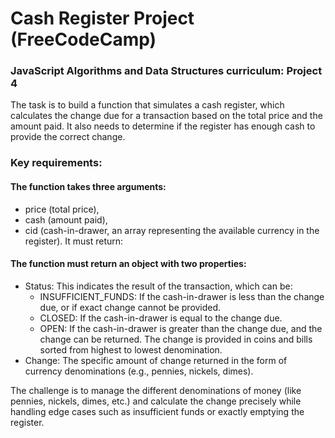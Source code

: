# Cash Register Project (FreeCodeCamp)

### JavaScript Algorithms and Data Structures curriculum: Project 4
The task is to build a function that simulates a cash register, which calculates the change due for a transaction based on the total price and the amount paid. It also needs to determine if the register has enough cash to provide the correct change. 

### Key requirements:

#### The function takes three arguments:

- price (total price),
- cash (amount paid),
- cid (cash-in-drawer, an array representing the available currency in the register).
It must return:

#### The function must return an object with two properties:

- Status: This indicates the result of the transaction, which can be:
  - INSUFFICIENT_FUNDS: If the cash-in-drawer is less than the change due, or if exact change cannot be provided.
  - CLOSED: If the cash-in-drawer is equal to the change due.
  - OPEN: If the cash-in-drawer is greater than the change due, and the change can be returned. The change is provided in coins and bills sorted from highest to lowest denomination.
- Change: The specific amount of change returned in the form of currency denominations (e.g., pennies, nickels, dimes).

The challenge is to manage the different denominations of money (like pennies, nickels, dimes, etc.) and calculate the change precisely while handling edge cases such as insufficient funds or exactly emptying the register.
